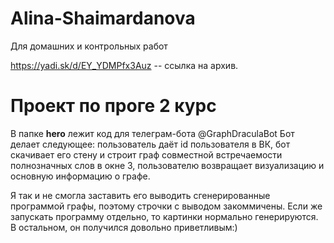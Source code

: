 # Alina-Shaimardanova
Для домашних и контрольных работ

https://yadi.sk/d/EY_YDMPfx3Auz -- ссылка на архив.

Проект по проге 2 курс
=====
В папке **hero** лежит код для телеграм-бота @GraphDraculaBot
Бот делает следующее: пользователь даёт id пользователя в ВК, бот скачивает его стену и строит граф совместной встречаемости полнозначных слов в окне 3, пользователю возвращает визуализацию и основную информацию о графе.

Я так и не смогла заставить его выводить сгенерированные программой графы, поэтому строчки с выводом закоммичены. Если же запускать программу отдельно, то картинки нормально генерируются.
В остальном, он получился довольно приветливым:)
